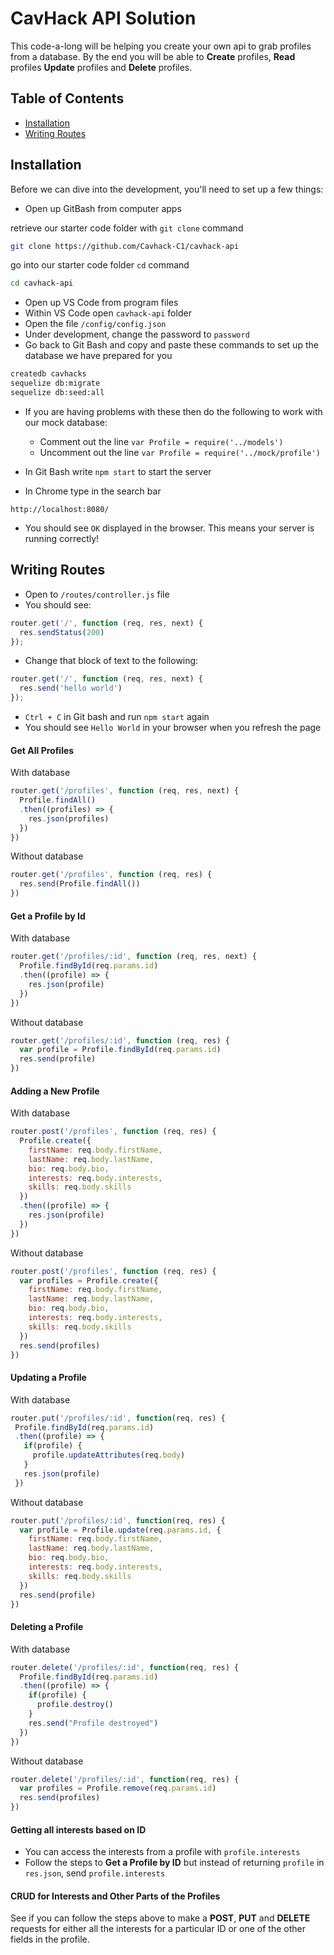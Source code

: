 # CavHack API Solution
This code-a-long will be helping you create your own api to grab profiles from a database. By the end you will be able to **Create** profiles, **Read** profiles **Update** profiles and **Delete** profiles.

## Table of Contents
- [Installation](#installation)
- [Writing Routes](#writing-routes)

## Installation
Before we can dive into the development, you'll need to set up a few things:

* Open up GitBash from computer apps

retrieve our starter code folder with `git clone` command
```bash
git clone https://github.com/Cavhack-C1/cavhack-api
```
go into our starter code folder `cd` command
```bash
cd cavhack-api
```

* Open up VS Code from program files
* Within VS Code open `cavhack-api` folder
*  Open the file `/config/config.json`
* Under development, change the password to `password`
* Go back to Git Bash and copy and paste these commands to set up the database we have prepared for you

```bash
createdb cavhacks
sequelize db:migrate
sequelize db:seed:all
```
* If you are having problems with these then do the following to work with our mock database:
  * Comment out the line `var Profile = require('../models')` 
  * Uncomment out the line `var Profile = require('../mock/profile')`


* In Git Bash write `npm start` to start the server
* In Chrome type in the search bar

```
http://localhost:8080/
```

* You should see `OK` displayed in the browser. This means your server is running correctly!

## Writing Routes
* Open to `/routes/controller.js` file
* You should see: 
```js
router.get('/', function (req, res, next) {
  res.sendStatus(200)
});
```
* Change that block of text to the following:
```js
router.get('/', function (req, res, next) {
  res.send('hello world')
});
```
* `Ctrl + C` in Git bash and run `npm start` again
* You should see `Hello World` in your browser when you refresh the page

#### Get All Profiles
With database
```js
router.get('/profiles', function (req, res, next) {
  Profile.findAll()
  .then((profiles) => {
    res.json(profiles)
  })
})
```
Without database
```js
router.get('/profiles', function (req, res) {
  res.send(Profile.findAll())
})
```

#### Get a Profile by Id
With database
```js
router.get('/profiles/:id', function (req, res, next) {
  Profile.findById(req.params.id)
  .then((profile) => {
    res.json(profile)
  })
})
```
Without database
```js
router.get('/profiles/:id', function (req, res) {
  var profile = Profile.findById(req.params.id)
  res.send(profile)
})
```

#### Adding a New Profile
With database
```js
router.post('/profiles', function (req, res) {
  Profile.create({
    firstName: req.body.firstName,
    lastName: req.body.lastName,
    bio: req.body.bio,
    interests: req.body.interests,
    skills: req.body.skills
  })
  .then((profile) => {
    res.json(profile)
  })
})
```
Without database
```js
router.post('/profiles', function (req, res) {
  var profiles = Profile.create({
    firstName: req.body.firstName,
    lastName: req.body.lastName,
    bio: req.body.bio,
    interests: req.body.interests,
    skills: req.body.skills
  })
  res.send(profiles)
})
```

#### Updating a Profile
With database
```js
router.put('/profiles/:id', function(req, res) {
 Profile.findById(req.params.id)
 .then((profile) => {
   if(profile) {
     profile.updateAttributes(req.body)
   }
   res.json(profile)
 })
```
Without database
```js
router.put('/profiles/:id', function(req, res) {
  var profile = Profile.update(req.params.id, {
    firstName: req.body.firstName,
    lastName: req.body.lastName,
    bio: req.body.bio,
    interests: req.body.interests,
    skills: req.body.skills
  })
  res.send(profile)
})
```

#### Deleting a Profile
With database
```js
router.delete('/profiles/:id', function(req, res) {
  Profile.findById(req.params.id)
  .then((profile) => {
    if(profile) {
      profile.destroy()
    }
    res.send("Profile destroyed")
  })
})
```
Without database
```js
router.delete('/profiles/:id', function(req, res) {
  var profiles = Profile.remove(req.params.id)
  res.send(profiles)
})
```

#### Getting all interests based on ID
* You can access the interests from a profile with `profile.interests`
* Follow the steps to **Get a Profile by ID** but instead of returning `profile` in `res.json`, send `profile.interests`

#### CRUD for Interests and Other Parts of the Profiles
See if you can follow the steps above to make a **POST**, **PUT** and **DELETE** requests for either all the interests for a particular ID or one of the other fields in the profile.
